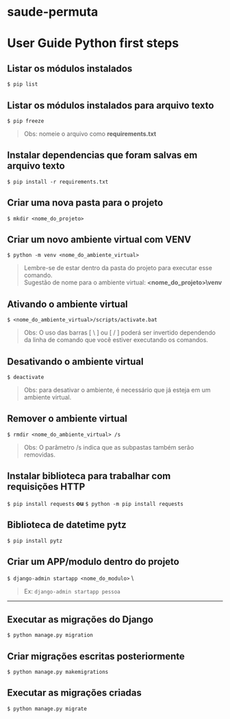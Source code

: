 # saude-permuta


# User Guide Python first steps

## Listar os módulos instalados

``` $ pip list ```

## Listar os módulos instalados para arquivo texto

``` $ pip freeze ```

> Obs: nomeie o arquivo como **requirements.txt**

## Instalar dependencias que foram salvas em arquivo texto

``` $ pip install -r requirements.txt ```

## Criar uma nova pasta para o projeto

``` $ mkdir <nome_do_projeto> ```

## Criar um novo ambiente virtual com VENV

``` $ python -m venv <nome_do_ambiente_virtual> ```

> Lembre-se de estar dentro da pasta do projeto para executar esse comando. \
> Sugestão de nome para o ambiente virtual: **<nome_do_projeto>\venv**

## Ativando o ambiente virtual

``` $ <nome_do_ambiente_virtual>/scripts/activate.bat ```

> Obs: O uso das barras [ \ ] ou [ / ] poderá ser invertido dependendo da linha de comando que você estiver executando os comandos.

## Desativando o ambiente virtual

``` $ deactivate ```

> Obs: para desativar o ambiente, é necessário que já esteja em um ambiente virtual.

## Remover o ambiente virtual

``` $ rmdir <nome_do_ambiente_virtual> /s ```

> Obs: O parâmetro /s indica que as subpastas também serão removidas.

## Instalar biblioteca para trabalhar com requisições HTTP

``` $ pip install requests ``` **ou** ``` $ python -m pip install requests ```

## Biblioteca de datetime pytz

``` $ pip install pytz ```

## Criar um APP/modulo dentro do projeto

``` $ django-admin startapp <nome_do_modulo> ``` \
> Ex: ```django-admin startapp pessoa```

---

## Executar as migrações do Django

``` $ python manage.py migration ```

## Criar migrações escritas posteriormente

``` $ python manage.py makemigrations ```

## Executar as migrações criadas

``` $ python manage.py migrate ```